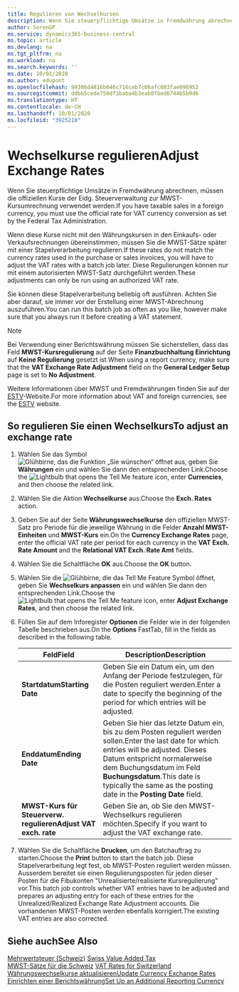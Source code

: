 ```yaml
---
title: Regulieren von Wechselkursen
description: Wenn Sie steuerpflichtige Umsätze in Fremdwährung abrechnen, müssen die offiziellen Kurse der Eidg. Steuerverwaltung zur MWST-Kursumrechnung verwendet werden.
author: SorenGP
ms.service: dynamics365-business-central
ms.topic: article
ms.devlang: na
ms.tgt_pltfrm: na
ms.workload: na
ms.search.keywords: ''
ms.date: 10/01/2020
ms.author: edupont
ms.openlocfilehash: 99386d4816b646c716ceb7c06afc083fae096952
ms.sourcegitcommit: ddbb5cede750df1baba4b3eab8fbed6744b5b9d6
ms.translationtype: HT
ms.contentlocale: de-CH
ms.lasthandoff: 10/01/2020
ms.locfileid: "3925210"
---
```

# <a name="adjust-exchange-rates"></a><span data-ttu-id="0fca0-103">Wechselkurse regulieren</span><span class="sxs-lookup"><span data-stu-id="0fca0-103">Adjust Exchange Rates</span></span>
<span data-ttu-id="0fca0-104">Wenn Sie steuerpflichtige Umsätze in Fremdwährung abrechnen, müssen die offiziellen Kurse der Eidg. Steuerverwaltung zur MWST-Kursumrechnung verwendet werden.</span><span class="sxs-lookup"><span data-stu-id="0fca0-104">If you have taxable sales in a foreign currency, you must use the official rate for VAT currency conversion as set by the Federal Tax Administration.</span></span>  

<span data-ttu-id="0fca0-105">Wenn diese Kurse nicht mit den Währungskursen in den Einkaufs- oder Verkaufsrechnungen übereinstimmen, müssen Sie die MWST-Sätze später mit einer Stapelverarbeitung regulieren.</span><span class="sxs-lookup"><span data-stu-id="0fca0-105">If these rates do not match the currency rates used in the purchase or sales invoices, you will have to adjust the VAT rates with a batch job later.</span></span> <span data-ttu-id="0fca0-106">Diese Regulierungen können nur mit einem autorisierten MWST-Satz durchgeführt werden.</span><span class="sxs-lookup"><span data-stu-id="0fca0-106">These adjustments can only be run using an authorized VAT rate.</span></span>  

<span data-ttu-id="0fca0-107">Sie können diese Stapelverarbeitung beliebig oft ausführen. Achten Sie aber darauf, sie immer vor der Erstellung einer MWST-Abrechnung auszuführen.</span><span class="sxs-lookup"><span data-stu-id="0fca0-107">You can run this batch job as often as you like, however make sure that you always run it before creating a VAT statement.</span></span>  

> [!NOTE]  
>  <span data-ttu-id="0fca0-108">Bei Verwendung einer Berichtswährung müssen Sie sicherstellen, dass das Feld **MWST-Kursregulierung** auf der Seite **Finanzbuchhaltung Einrichtung** auf **Keine Regulierung** gesetzt ist.</span><span class="sxs-lookup"><span data-stu-id="0fca0-108">When using a report currency, make sure that the **VAT Exchange Rate Adjustment** field on the **General Ledger Setup** page is set to **No Adjustment**.</span></span>  

<span data-ttu-id="0fca0-109">Weitere Informationen über MWST und Fremdwährungen finden Sie auf der [ESTV](https://go.microsoft.com/fwlink/?LinkId=285999)-Website.</span><span class="sxs-lookup"><span data-stu-id="0fca0-109">For more information about VAT and foreign currencies, see the [ESTV](https://go.microsoft.com/fwlink/?LinkId=285999) website.</span></span>  

## <a name="to-adjust-an-exchange-rate"></a><span data-ttu-id="0fca0-110">So regulieren Sie einen Wechselkurs</span><span class="sxs-lookup"><span data-stu-id="0fca0-110">To adjust an exchange rate</span></span>  

1.  <span data-ttu-id="0fca0-111">Wählen Sie das Symbol ![Glühbirne, das die Funktion „Sie wünschen“ öffnet](../../media/ui-search/search_small.png "Tell me-Funktion") aus, geben Sie **Währungen** ein und wählen Sie dann den entsprechenden Link.</span><span class="sxs-lookup"><span data-stu-id="0fca0-111">Choose the ![Lightbulb that opens the Tell Me feature](../../media/ui-search/search_small.png "Tell me what you want to do") icon, enter **Currencies**, and then choose the related link.</span></span>  
2.  <span data-ttu-id="0fca0-112">Wählen Sie die Aktion **Wechselkurse** aus.</span><span class="sxs-lookup"><span data-stu-id="0fca0-112">Choose the **Exch. Rates** action.</span></span>  
3.  <span data-ttu-id="0fca0-113">Geben Sie auf der Seite **Währungswechselkurse** den offiziellen MWST-Satz pro Periode für die jeweilige Währung in die Felder **Anzahl MWST-Einheiten** und **MWST-Kurs** ein.</span><span class="sxs-lookup"><span data-stu-id="0fca0-113">On the **Currency Exchange Rates** page, enter the official VAT rate per period for each currency in the **VAT Exch. Rate Amount** and the **Relational VAT Exch. Rate Amt** fields.</span></span>  
4.  <span data-ttu-id="0fca0-114">Wählen Sie die Schaltfläche **OK** aus.</span><span class="sxs-lookup"><span data-stu-id="0fca0-114">Choose the **OK** button.</span></span>  
5.  <span data-ttu-id="0fca0-115">Wählen Sie die ![Glühbirne, die das Tell Me Feature](../../media/ui-search/search_small.png "Tell me-Funktion") Symbol öffnet, geben Sie **Wechselkurs anpassen** ein und wählen Sie dann den entsprechenden Link.</span><span class="sxs-lookup"><span data-stu-id="0fca0-115">Choose the ![Lightbulb that opens the Tell Me feature](../../media/ui-search/search_small.png "Tell me what you want to do") icon, enter **Adjust Exchange Rates**, and then choose the related link.</span></span>  
6.  <span data-ttu-id="0fca0-116">Füllen Sie auf dem Inforegister **Optionen** die Felder wie in der folgenden Tabelle beschrieben aus.</span><span class="sxs-lookup"><span data-stu-id="0fca0-116">On the **Options** FastTab, fill in the fields as described in the following table.</span></span>   

    |<span data-ttu-id="0fca0-117">Feld</span><span class="sxs-lookup"><span data-stu-id="0fca0-117">Field</span></span>|<span data-ttu-id="0fca0-118">Description</span><span class="sxs-lookup"><span data-stu-id="0fca0-118">Description</span></span>|  
    |---------------------------------|---------------------------------------|  
    |<span data-ttu-id="0fca0-119">**Startdatum**</span><span class="sxs-lookup"><span data-stu-id="0fca0-119">**Starting Date**</span></span>|<span data-ttu-id="0fca0-120">Geben Sie ein Datum ein, um den Anfang der Periode festzulegen, für die Posten reguliert werden.</span><span class="sxs-lookup"><span data-stu-id="0fca0-120">Enter a date to specify the beginning of the period for which entries will be adjusted.</span></span>|  
    |<span data-ttu-id="0fca0-121">**Enddatum**</span><span class="sxs-lookup"><span data-stu-id="0fca0-121">**Ending Date**</span></span>|<span data-ttu-id="0fca0-122">Geben Sie hier das letzte Datum ein, bis zu dem Posten reguliert werden sollen.</span><span class="sxs-lookup"><span data-stu-id="0fca0-122">Enter the last date for which entries will be adjusted.</span></span> <span data-ttu-id="0fca0-123">Dieses Datum entspricht normalerweise dem Buchungsdatum im Feld **Buchungsdatum**.</span><span class="sxs-lookup"><span data-stu-id="0fca0-123">This date is typically the same as the posting date in the **Posting Date** field.</span></span>|  
    |<span data-ttu-id="0fca0-124">**MWST-Kurs für Steuerverw. regulieren**</span><span class="sxs-lookup"><span data-stu-id="0fca0-124">**Adjust VAT exch. rate**</span></span>|<span data-ttu-id="0fca0-125">Geben Sie an, ob Sie den MWST-Wechselkurs regulieren möchten.</span><span class="sxs-lookup"><span data-stu-id="0fca0-125">Specify if you want to adjust the VAT exchange rate.</span></span>|  

7.  <span data-ttu-id="0fca0-126">Wählen Sie die Schaltfläche **Drucken**, um den Batchauftrag zu starten.</span><span class="sxs-lookup"><span data-stu-id="0fca0-126">Choose the **Print** button to start the batch job.</span></span> <span data-ttu-id="0fca0-127">Diese Stapelverarbeitung legt fest, ob MWST-Posten reguliert werden müssen. Ausserdem bereitet sie einen Regulierungsposten für jeden dieser Posten für die Fibukonten "Unrealisierte/realisierte Kursregulierung" vor.</span><span class="sxs-lookup"><span data-stu-id="0fca0-127">This batch job controls whether VAT entries have to be adjusted and prepares an adjusting entry for each of these entries for the Unrealized/Realized Exchange Rate Adjustment accounts.</span></span> <span data-ttu-id="0fca0-128">Die vorhandenen MWST-Posten werden ebenfalls korrigiert.</span><span class="sxs-lookup"><span data-stu-id="0fca0-128">The existing VAT entries are also corrected.</span></span>  

## <a name="see-also"></a><span data-ttu-id="0fca0-129">Siehe auch</span><span class="sxs-lookup"><span data-stu-id="0fca0-129">See Also</span></span>  
 <span data-ttu-id="0fca0-130">[Mehrwertsteuer (Schweiz)](swiss-value-added-tax.md) </span><span class="sxs-lookup"><span data-stu-id="0fca0-130">[Swiss Value Added Tax](swiss-value-added-tax.md) </span></span>  
 <span data-ttu-id="0fca0-131">[MWST-Sätze für die Schweiz](vat-rates-for-switzerland.md) </span><span class="sxs-lookup"><span data-stu-id="0fca0-131">[VAT Rates for Switzerland](vat-rates-for-switzerland.md) </span></span>  
[<span data-ttu-id="0fca0-132">Währungswechselkurse aktualisieren</span><span class="sxs-lookup"><span data-stu-id="0fca0-132">Update Currency Exchange Rates</span></span>](../../finance-how-update-currencies.md)  
[<span data-ttu-id="0fca0-133">Einrichten einer Berichtswährung</span><span class="sxs-lookup"><span data-stu-id="0fca0-133">Set Up an Additional Reporting Currency</span></span>](../../finance-how-setup-additional-currencies.md)
